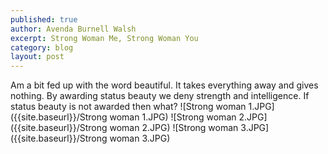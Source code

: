 ```yaml
---
published: true
author: Avenda Burnell Walsh
excerpt: Strong Woman Me, Strong Woman You
category: blog
layout: post
---
```

Am a bit fed up with the word beautiful. It takes everything away and gives nothing. By awarding status beauty we deny strength and intelligence. If status beauty is not awarded then what?
![Strong woman 1.JPG]({{site.baseurl}}/Strong woman 1.JPG)
![Strong woman 2.JPG]({{site.baseurl}}/Strong woman 2.JPG)
![Strong woman 3.JPG]({{site.baseurl}}/Strong woman 3.JPG)
